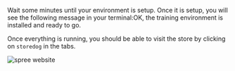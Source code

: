 Wait some minutes until your environment is setup. Once it is setup, you will see the following message in your terminal:OK, the training environment is installed and ready to go.

Once everything is running, you should be able to visit the store by clicking on `storedog` in the tabs.

![spree website](https://p-qKFgO2.t2.n0.cdn.getcloudapp.com/items/KouBpG7R/Image%202020-07-22%20at%205.33.01%20PM.png?v=d25a745e18a4835ca05ae1452ca1c42b)